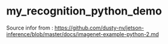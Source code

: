 # my_recognition_python_demo
Source infor from : https://github.com/dusty-nv/jetson-inference/blob/master/docs/imagenet-example-python-2.md
